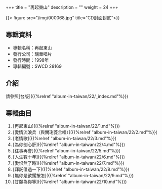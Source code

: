 +++
title = "再起東山"
description = ""
weight = 24
+++

{{< figure src="/img/000068.jpg" title="CD封面封底">}}


## 專輯資料

* 專輯名稱：再起東山
* 發行公司：瑞華唱片
* 發行時間：1998年
* 專輯編號：SWCD 28169


## 介紹

請參照[台版]({{%relref "album-in-taiwan/22/_index.md"%}}) 


## 專輯曲目

1. [再起東山]({{%relref "album-in-taiwan/22/1.md"%}}) 
2. [愛情流浪兵（與關琍菱合唱）]({{%relref "album-in-taiwan/22/2.md"%}}) 
3. [老情歌]({{%relref "album-in-taiwan/22/3.md"%}}) 
4. [為你剖心肝]({{%relref "album-in-taiwan/22/4.md"%}}) 
5. [往事再會]({{%relref "album-in-taiwan/22/5.md"%}}) 
6. [人生數十年]({{%relref "album-in-taiwan/22/6.md"%}}) 
7. [愛恨無了時]({{%relref "album-in-taiwan/22/7.md"%}}) 
8. [拜託借過一下]({{%relref "album-in-taiwan/22/8.md"%}}) 
9. [無你是欲擱按怎]({{%relref "album-in-taiwan/22/9.md"%}}) 
10. [甘願為你等]({{%relref "album-in-taiwan/22/10.md"%}}) 
<br/>
<br/>
